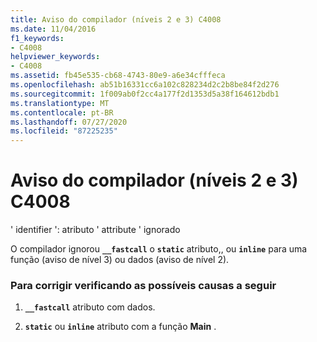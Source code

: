 ```yaml
---
title: Aviso do compilador (níveis 2 e 3) C4008
ms.date: 11/04/2016
f1_keywords:
- C4008
helpviewer_keywords:
- C4008
ms.assetid: fb45e535-cb68-4743-80e9-a6e34cfffeca
ms.openlocfilehash: ab51b16331cc6a102c828234d2c2b8be84f2d276
ms.sourcegitcommit: 1f009ab0f2cc4a177f2d1353d5a38f164612bdb1
ms.translationtype: MT
ms.contentlocale: pt-BR
ms.lasthandoff: 07/27/2020
ms.locfileid: "87225235"
---
```

# <a name="compiler-warning-levels-2-and-3-c4008"></a>Aviso do compilador (níveis 2 e 3) C4008

' identifier ': atributo ' attribute ' ignorado

O compilador ignorou **`__fastcall`** o **`static`** atributo,, ou **`inline`** para uma função (aviso de nível 3) ou dados (aviso de nível 2).

### <a name="to-fix-by-checking-the-following-possible-causes"></a>Para corrigir verificando as possíveis causas a seguir

1. **`__fastcall`** atributo com dados.

1. **`static`** ou **`inline`** atributo com a função **Main** .

